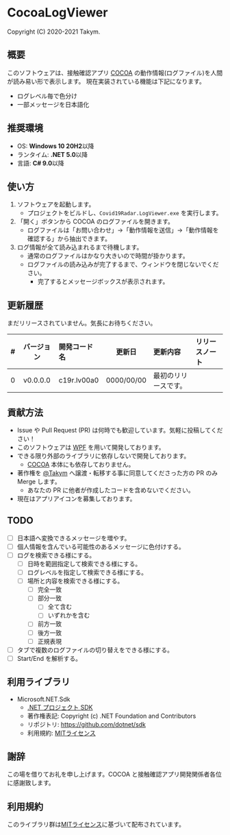# CocoaLogViewer
Copyright (C) 2020-2021 Takym.

## 概要
このソフトウェアは、接触確認アプリ [COCOA](https://github.com/cocoa-mhlw/cocoa) の動作情報(ログファイル)を人間が読み易い形で表示します。
現在実装されている機能は下記になります。
* ログレベル毎で色分け
* 一部メッセージを日本語化

## 推奨環境
* OS: **Windows 10 20H2**以降
* ランタイム: **.NET 5.0**以降
* 言語: **C# 9.0**以降

## 使い方
1. ソフトウェアを起動します。
	* プロジェクトをビルドし、`Covid19Radar.LogViewer.exe` を実行します。
2. 「開く」ボタンから COCOA のログファイルを開きます。
	* ログファイルは「お問い合わせ」→「動作情報を送信」→「動作情報を確認する」から抽出できます。
3. ログ情報が全て読み込まれるまで待機します。
	* 通常のログファイルはかなり大きいので時間が掛かります。
	* ログファイルの読み込みが完了するまで、ウィンドウを閉じないでください。
		* 完了するとメッセージボックスが表示されます。

## 更新履歴
まだリリースされていません。気長にお待ちください。

| # |バージョン|開発コード名|更新日    |更新内容            |リリースノート|
|--:|:--------:|:-----------|:--------:|:-------------------|:-------------|
|  0|v0.0.0.0  |c19r.lv00a0 |0000/00/00|最初のリリースです。|              |

## 貢献方法
* Issue や Pull Request (PR) は何時でも歓迎しています。気軽に投稿してください！
* このソフトウェアは [WPF](https://docs.microsoft.com/ja-jp/visualstudio/designers/getting-started-with-wpf) を用いて開発しております。
* できる限り外部のライブラリに依存しないで開発しております。
	* [COCOA](https://github.com/cocoa-mhlw/cocoa) 本体にも依存しておりません。
* 著作権を [@Takym](https://github.com/Takym) へ譲渡・転移する事に同意してくださった方の PR のみ Merge します。
	* あなたの PR に他者が作成したコードを含めないでください。
* 現在はアプリアイコンを募集しております。

## TODO
* [ ] 日本語へ変換できるメッセージを増やす。
* [ ] 個人情報を含んでいる可能性のあるメッセージに色付けする。
* [ ] ログを検索できる様にする。
	* [ ] 日時を範囲指定して検索できる様にする。
	* [ ] ログレベルを指定して検索できる様にする。
	* [ ] 場所と内容を検索できる様にする。
		* [ ] 完全一致
		* [ ] 部分一致
			* [ ] 全て含む
			* [ ] いずれかを含む
		* [ ] 前方一致
		* [ ] 後方一致
		* [ ] 正規表現
* [ ] タブで複数のログファイルの切り替えをできる様にする。
* [ ] Start/End を解析する。

## 利用ライブラリ
* Microsoft.NET.Sdk
	* [.NET プロジェクト SDK](https://docs.microsoft.com/ja-jp/dotnet/core/project-sdk/overview)
	* 著作権表記: Copyright (c) .NET Foundation and Contributors
	* リポジトリ: <https://github.com/dotnet/sdk>
	* 利用規約: [MITライセンス](https://github.com/dotnet/sdk/blob/main/LICENSE.TXT)

## 謝辞
この場を借りてお礼を申し上げます。COCOA と接触確認アプリ開発関係者各位に感謝致します。

## 利用規約
このライブラリ群は[MITライセンス](LICENSE.md)に基づいて配布されています。
